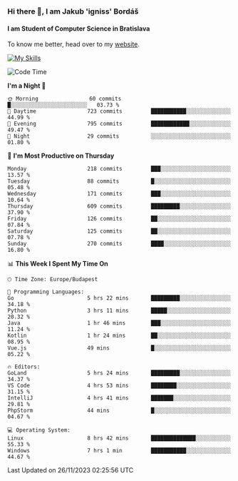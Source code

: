 ### Hi there 👋, I am Jakub 'igniss' Bordáš

#### I am Student of Computer Science in Bratislava
To know me better, head over to my [website](https://bordas.sk).

[![My Skills](https://skillicons.dev/icons?i=js,html,css,figma,svelte,java,kotlin,python,postgresql,typescript,nest,nodejs)](https://bordas.sk)


<!--START_SECTION:waka-->
![Code Time](http://img.shields.io/badge/Code%20Time-1%2C284%20hrs%2018%20mins-blue)

**I'm a Night 🦉** 

```text
🌞 Morning                60 commits          █░░░░░░░░░░░░░░░░░░░░░░░░   03.73 % 
🌆 Daytime                723 commits         ███████████░░░░░░░░░░░░░░   44.99 % 
🌃 Evening                795 commits         ████████████░░░░░░░░░░░░░   49.47 % 
🌙 Night                  29 commits          ░░░░░░░░░░░░░░░░░░░░░░░░░   01.80 % 
```
📅 **I'm Most Productive on Thursday** 

```text
Monday                   218 commits         ███░░░░░░░░░░░░░░░░░░░░░░   13.57 % 
Tuesday                  88 commits          █░░░░░░░░░░░░░░░░░░░░░░░░   05.48 % 
Wednesday                171 commits         ███░░░░░░░░░░░░░░░░░░░░░░   10.64 % 
Thursday                 609 commits         █████████░░░░░░░░░░░░░░░░   37.90 % 
Friday                   126 commits         ██░░░░░░░░░░░░░░░░░░░░░░░   07.84 % 
Saturday                 125 commits         ██░░░░░░░░░░░░░░░░░░░░░░░   07.78 % 
Sunday                   270 commits         ████░░░░░░░░░░░░░░░░░░░░░   16.80 % 
```


📊 **This Week I Spent My Time On** 

```text
🕑︎ Time Zone: Europe/Budapest

💬 Programming Languages: 
Go                       5 hrs 22 mins       █████████░░░░░░░░░░░░░░░░   34.18 % 
Python                   3 hrs 11 mins       █████░░░░░░░░░░░░░░░░░░░░   20.32 % 
Java                     1 hr 46 mins        ███░░░░░░░░░░░░░░░░░░░░░░   11.24 % 
Kotlin                   1 hr 24 mins        ██░░░░░░░░░░░░░░░░░░░░░░░   08.95 % 
Vue.js                   49 mins             █░░░░░░░░░░░░░░░░░░░░░░░░   05.22 % 

🔥 Editors: 
GoLand                   5 hrs 24 mins       █████████░░░░░░░░░░░░░░░░   34.37 % 
VS Code                  4 hrs 53 mins       ████████░░░░░░░░░░░░░░░░░   31.15 % 
IntelliJ                 4 hrs 41 mins       ███████░░░░░░░░░░░░░░░░░░   29.81 % 
PhpStorm                 44 mins             █░░░░░░░░░░░░░░░░░░░░░░░░   04.67 % 

💻 Operating System: 
Linux                    8 hrs 42 mins       ██████████████░░░░░░░░░░░   55.33 % 
Windows                  7 hrs 1 min         ███████████░░░░░░░░░░░░░░   44.67 % 
```


 Last Updated on 26/11/2023 02:25:56 UTC
<!--END_SECTION:waka-->
